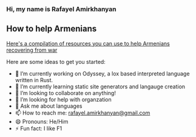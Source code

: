 ### Hi, my name is Rafayel Amirkhanyan


## How to help Armenians

[Here's a compilation of resources you can use to help Armenians recovering from war](https://helparmenians.carrd.co/)

Here are some ideas to get you started:

- 🔭 I’m currently working on Odyssey, a lox based interpreted language written in Rust.
- 🌱 I’m currently learning static site generators and langauge creation
- 👯 I’m looking to collaborate on anything!
- 🤔 I’m looking for help with organzation
- 💬 Ask me about languages
- 📫 How to reach me: rafayel.amirkhanyan@gmail.com
- 😄 Pronouns: He/Him
- ⚡ Fun fact: I like F1


